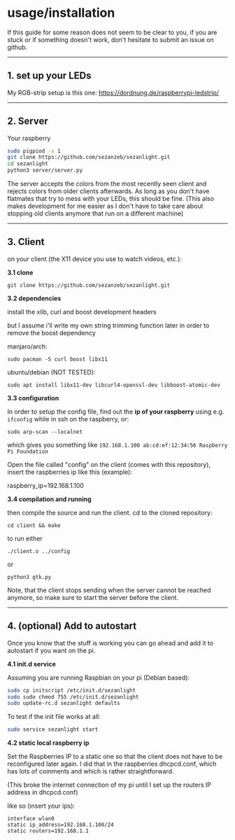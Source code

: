 
# usage/installation

If this guide for some reason does not seem to be clear to you, if you are stuck or if something doesn't work,
don't hesitate to submit an issue on github.

---

## 1. set up your LEDs

My RGB-strip setup is this one: https://dordnung.de/raspberrypi-ledstrip/

---

## 2. Server

Your raspberry

```bash
sudo pigpiod -s 1
git clone https://github.com/sezanzeb/sezanlight.git
cd sezanlight
python3 server/server.py
```

The server accepts the colors from the most recently seen client and rejects colors
from older clients afterwards. As long as you don't have flatmates that try to mess with your
LEDs, this should be fine. (This also makes development for me easier as I don't have to take
care about stopping old clients anymore that run on a different machine)

---

## 3. Client

on your client (the X11 device you use to watch videos, etc.):

**3.1 clone**

```
git clone https://github.com/sezanzeb/sezanlight.git
```

**3.2 dependencies**

install the xlib, curl and boost development headers

but I assume i'll write my own string trimming function later in order to remove the boost dependency

manjaro/arch:
```
sudo pacman -S curl boost libx11
```

ubuntu/debian (NOT TESTED):
```
sudo apt install libx11-dev libcurl4-openssl-dev libboost-atomic-dev
```

**3.3 configuration**

In order to setup the config file, find out the **ip of your raspberry** using e.g. `ifconfig` while in ssh on the raspberry, or:

```
sudo arp-scan --localnet
```

which gives you something like `192.168.1.100 ab:cd:ef:12:34:56 Raspberry Pi Foundation`

Open the file called "config" on the client (comes with this repository), insert the raspberries ip like this (example):

raspberry_ip=192.168.1.100

**3.4 compilation and running**

then compile the source and run the client. cd to the cloned repository:

```
cd client && make
```

to run either

```
./client.o ../config
```

or

```
python3 gtk.py
```

Note, that the client stops sending when the server cannot be reached anymore, so make
sure to start the server before the client.

---

## 4. (optional) Add to autostart

Once you know that the stuff is working you can go ahead and add it to autostart
if you want on the pi.

**4.1 init.d service**

Assuming you are running Raspbian on your pi (Debian based):

```bash
sudo cp initscript /etc/init.d/sezanlight
sudo sudo chmod 755 /etc/init.d/sezanlight
sudo update-rc.d sezanlight defaults
```

To test if the init file works at all:

```bash
sudo service sezanlight start
```

**4.2 static local raspberry ip**

Set the Raspberries IP to a static one so that the client does not have to be reconfigured
later again. I did that in the raspberries dhcpcd.conf, which has lots of comments and
which is rather straightforward.

(This broke the internet connection of my pi until I set up the routers IP address in dhcpcd.conf)

like so (insert your ips):

```
interface wlan0
static ip_address=192.168.1.100/24
static routers=192.168.1.1
```
